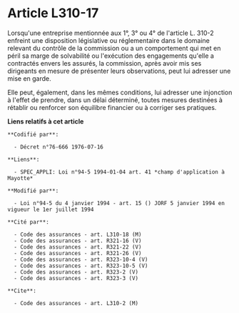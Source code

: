 # Article L310-17

Lorsqu'une entreprise mentionnée aux 1°, 3° ou 4° de l'article L. 310-2 enfreint une disposition législative ou réglementaire
dans le domaine relevant du contrôle de la commission ou a un comportement qui met en péril sa marge de solvabilité ou
l'exécution des engagements qu'elle a contractés envers les assurés, la commission, après avoir mis ses dirigeants en mesure
de présenter leurs observations, peut lui adresser une mise en garde.

Elle peut, également, dans les mêmes conditions, lui adresser une injonction à l'effet de prendre, dans un délai déterminé,
toutes mesures destinées à rétablir ou renforcer son équilibre financier ou à corriger ses pratiques.

**Liens relatifs à cet article**

	**Codifié par**:

	  - Décret n°76-666 1976-07-16

	**Liens**:

	  - SPEC_APPLI: Loi n°94-5 1994-01-04 art. 41 *champ d'application à Mayotte*

	**Modifié par**:

	  - Loi n°94-5 du 4 janvier 1994 - art. 15 () JORF 5 janvier 1994 en vigueur le 1er juillet 1994

	**Cité par**:

	  - Code des assurances - art. L310-18 (M)
	  - Code des assurances - art. R321-16 (V)
	  - Code des assurances - art. R321-22 (V)
	  - Code des assurances - art. R321-26 (V)
	  - Code des assurances - art. R323-10-4 (V)
	  - Code des assurances - art. R323-10-5 (V)
	  - Code des assurances - art. R323-2 (V)
	  - Code des assurances - art. R323-3 (V)

	**Cite**:

	  - Code des assurances - art. L310-2 (M)

